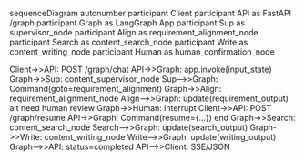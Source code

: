 sequenceDiagram
  autonumber
  participant Client
  participant API as FastAPI /graph
  participant Graph as LangGraph App
  participant Sup as supervisor_node
  participant Align as requirement_alignment_node
  participant Search as content_search_node
  participant Write as content_writing_node
  participant Human as human_confirmation_node

  Client->>API: POST /graph/chat
  API->>Graph: app.invoke(input_state)
  Graph->>Sup: content_supervisor_node
  Sup-->>Graph: Command(goto=requirement_alignment)
  Graph->>Align: requirement_alignment_node
  Align-->>Graph: update(requirement_output)
  alt need human review
    Graph->>Human: interrupt
    Client->>API: POST /graph/resume
    API->>Graph: Command(resume={...})
  end
  Graph->>Search: content_search_node
  Search-->>Graph: update(search_output)
  Graph->>Write: content_writing_node
  Write-->>Graph: update(writing_output)
  Graph-->>API: status=completed
  API-->>Client: SSE/JSON
```
